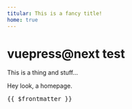 ```yaml
---
titular: This is a fancy title!
home: true
---
```


# vuepress@next test

This is a thing and stuff...

Hey look, a homepage.

<pre v-once>{{ $frontmatter }}</pre>
